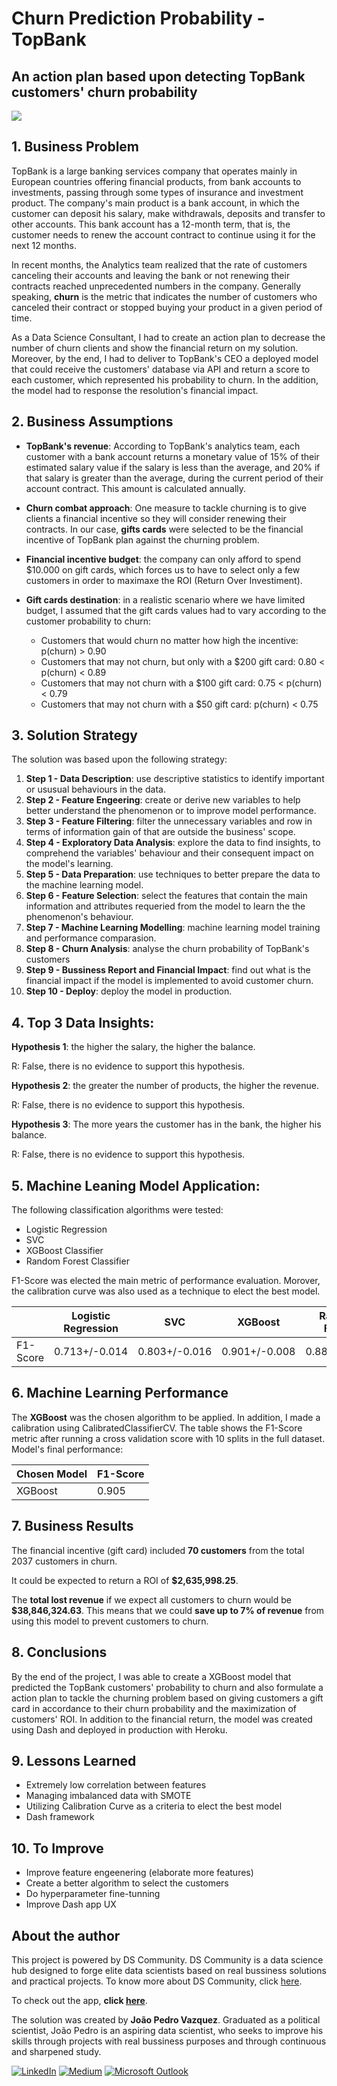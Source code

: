 # Churn Prediction Probability - TopBank
## An action plan based upon detecting TopBank customers' churn probability

![](https://www.milldesk.com.br/wp-content/uploads/2019/09/customer-churn-milldesk-1024x513.jpeg)

## 1. Business Problem

TopBank is a large banking services company that operates mainly in European countries offering financial products, from bank accounts to investments, passing through some types of insurance and investment product. The company's main product is a bank account, in which the customer can deposit his salary, make withdrawals, deposits and transfer to other accounts. This bank account has a 12-month term, that is, the customer needs to renew the account contract to continue using it for the next 12 months.

In recent months, the Analytics team realized that the rate of customers canceling their accounts and leaving the bank or not renewing their contracts reached unprecedented numbers in the company. Generally speaking, **churn** is the metric that indicates the number of customers who canceled their contract or stopped buying your product in a given period of time. 

 As a Data Science Consultant, I had to create an action plan to decrease the number of churn clients and show the financial return on my solution. Moreover, by the end, I had to deliver to TopBank's CEO a deployed model that could receive the customers' database via API and return a score to each customer, which represented his probability to churn. In the addition, the model had to response the resolution's financial impact.

## 2. Business Assumptions

- **TopBank's revenue**: According to TopBank's analytics team, each customer with a bank account returns a monetary value of 15% of their estimated salary value if the salary is less than the average, and 20% if that salary is greater than the average, during the current period of their account contract. This amount is calculated annually.

- **Churn combat approach**: One measure to tackle churning is to give clients a financial incentive so they will consider renewing their contracts. In our case, **gifts cards** were selected to be the financial incentive of TopBank plan against the churning problem.

- **Financial incentive budget**: the company can only afford to spend $10.000 on gift cards, which forces us to have to select only a few customers in order to maximaxe the ROI (Return Over Investiment).

- **Gift cards destination**: in a realistic scenario where we have limited budget, I assumed that the gift cards values had to vary according to the customer probability to churn:
	- Customers that would churn no matter how high the incentive: p(churn) > 0\.90
	- Customers that may not churn, but only with a $200 gift card: 0\.80 < p(churn) < 0.89
	- Customers that may not churn with a $100 gift card: 0\.75 < p(churn) < 0.79
	- Customers that may not churn with a $50 gift card: p(churn) < 0\.75


## 3. Solution Strategy
The solution was based upon the following strategy:

1. **Step 1 - Data Description**: use descriptive statistics to identify important or ususual behaviours in the data.
2. **Step 2 - Feature Engeering**: create or derive new variables to help better understand the phenomenon or to improve model performance.
3. **Step 3 - Feature Filtering**: filter the unnecessary variables and row in terms of information gain of that are outside the business' scope.
4. **Step 4 - Exploratory Data Analysis**: explore the data to find insights, to comprehend the variables' behaviour and their consequent impact on the model's learning. 
5. **Step 5 - Data Preparation**: use techniques to better prepare the data to the machine learning model. 
6. **Step 6 - Feature Selection**: select the features that contain the main information and attributes requeried from the model to learn the the phenomenon's behaviour. 
7. **Step 7 - Machine Learning Modelling**: machine learning model training and performance comparasion. 
8. **Step 8 - Churn Analysis**: analyse the churn probability of TopBank's customers
9. **Step 9 - Bussiness Report and Financial Impact**: find out what is the financial impact if the model is implemented to avoid customer churn.
10. **Step 10 - Deploy**: deploy the model in production. 

## 4. Top 3 Data Insights:
	
**Hypothesis 1**: the higher the salary, the higher the balance.

R: False, there is no evidence to support this hypothesis.

**Hypothesis 2**: the greater the number of products, the higher the revenue.

R: False, there is no evidence to support this hypothesis.

**Hypothesis 3**: The more years the customer has in the bank, the higher his balance.

R: False, there is no evidence to support this hypothesis.

## 5. Machine Leaning Model Application:
The following classification algorithms were tested:

- Logistic Regression
- SVC
- XGBoost Classifier
- Random Forest Classifier

F1-Score was elected the main metric of performance evaluation. Morover, the calibration curve was also used as a technique to elect the best model. 

|          |  Logistic Regression  |       SVC        |     XGBoost     |   Random Forest  | 
|----------|-----------------------|------------------|-----------------|------------------|
| F1-Score |    0\.713+/-0\.014    | 0\.803+/-0\.016  | 0\.901+/-0\.008 |   0\.887+/-0\.01 |

## 6. Machine Learning Performance

The **XGBoost** was the chosen algorithm to be applied. In addition, I made a calibration using CalibratedClassifierCV.	
The table shows the F1-Score metric after running a cross validation score with 10 splits in the full dataset.
Model's final performance:

| Chosen Model | F1-Score |
|--------------|----------|
|    XGBoost   |  0\.905  |

## 7. Business Results

The financial incentive (gift card) included **70 customers** from the total 2037 customers in churn.

It could be expected to return a ROI of **$2,635,998.25**.

The **total lost revenue** if we expect all customers to churn would be **$38,846,324.63**. This means that we could **save up to 7% of revenue** from using this model to prevent customers to churn.

## 8. Conclusions

By the end of the project, I was able to create a XGBoost model that predicted the TopBank customers' probability to churn and also formulate a action plan to tackle the churning problem based on giving customers a gift card in accordance to their churn probability and the maximization of customers' ROI. In addition to the financial return, the model was created using Dash and deployed in production with Heroku.

## 9. Lessons Learned
- Extremely low correlation between features 
- Managing imbalanced data with SMOTE
- Utilizing Calibration Curve as a criteria to elect the best model
- Dash framework 


## 10. To Improve
- Improve feature engeenering (elaborate more features)
- Create a better algorithm to select the customers
- Do hyperparameter fine-tunning
- Improve Dash app UX

## About the author

This project is powered by DS Community. DS Community is a data science hub designed to forge elite data scientists based on real bussiness solutions and practical projects. To know more about DS Community, click [here](https://www.comunidadedatascience.com/).

To check out the app, **click [here](https://churn-prediction-topbank.herokuapp.com/)**.

The solution was created by **João Pedro Vazquez**. Graduated as a political scientist, João Pedro is an aspiring data scientist, who seeks to improve his skills through projects with real bussiness purposes and through continuous and sharpened study.

[<img alt="LinkedIn" src="https://img.shields.io/badge/LinkedIn-0077B5?style=for-the-badge&logo=linkedin&logoColor=white"/>](https://www.linkedin.com/in/joao-pedro-vazquez/) [<img alt="Medium" src="https://img.shields.io/badge/Medium-12100E?style=for-the-badge&logo=medium&logoColor=white"/>](https://jpvazquez.medium.com/) [<img alt="Microsoft Outlook" src="https://img.shields.io/badge/Microsoft_Outlook-0078D4?style=for-the-badge&logo=microsoft-outlook&logoColor=white"/>](jpvazquezz@hotmail.com)
